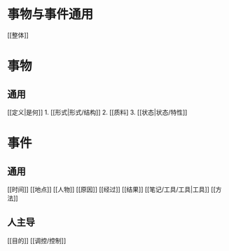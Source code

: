 # 事物与事件通用
[[整体]]
# 事物
## 通用
[[定义|是何]]
	1. [[形式|形式/结构]]
	2. [[质料]
	3. [[状态|状态/特性]]

# 事件
## 通用
[[时间]]
[[地点]]
[[人物]]
[[原因]]
[[经过]]
[[结果]]
[[笔记/工具/工具|工具]]
[[方法]]
## 人主导
[[目的]]
[[调控/控制]]








